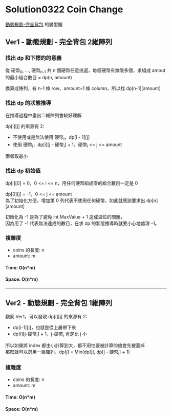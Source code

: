# Solution0322 Coin Change

[動態規劃-完全背包](https://github.com/thunderstormwang/CodingNotes/blob/main/Algorithms/dynamic_programing_knapsack_problem.md) 的變型題

## Ver1 - 動態規劃 - 完全背包 2維陣列

### 找出 dp 和下標的的意義

從 硬幣<sub>0</sub>, ..., 硬幣<sub>n-1</sub> 共 n 個硬幣任意挑選，每個硬幣有無限多個，求組成 amout 的最小組合數目 = dp(n, amount)

換算成陣列，有 n-1 條 row、amount+1 條 column，所以找 dp[n-1][amount]

### 找出 dp 的狀態推導

在推導過程中畫出二維陣列會較好理解

dp[i][j] 的來源有 2:
- 不使用或是無法使用 硬幣<sub>i</sub>，dp[i - 1][j]
- 使用 硬幣<sub>i</sub>，dp[i][j - 硬幣<sub>i</sub>] + 1，硬幣<sub>i</sub> <= j <= amount

兩者取最小

### 找出 dp 初始值

dp[i][0] = 0，0 <= i <= n，用任何硬幣組成零的組合數目一定是 0  

dp[0][j] = -1，0 <= j <= amount  
為了初始化方便，增加第 0 列代表不使用任何硬幣，如此就應該要求出 dp[n][amount]

初始化為 -1 是為了避免 int.MaxValue + 1 造成溢位的問題，  
因為用了 -1 代表無法達成的數目，在求 dp 的狀態推導時就要小心地處理 -1。

### 複雜度
- coins 的長度: n
- amount: m

#### Time: O(n*m)

#### Space: O(n*m)

---

## Ver2 - 動態規劃 - 完全背包 1維陣列

觀察 Ver1，可以發現
dp[i][j] 的來源有 2:
- dp[i-1][j]，也就是從上層帶下來
- dp[i][j-硬幣<sub>i</sub>] + 1，j-硬幣<sub>i</sub> 肯定比 j 小

所以如果將 index 都由小計算到大，都不用怕要被計算的值會先被蓋掉  
那麼就可以選用一維陣列，dp[j] = Min(dp[j], dp[j - 硬幣<sub>i</sub>] + 1)  

### 複雜度
- coins 的長度: n
- amount: m

#### Time: O(n*m)

#### Space: O(n*m)
